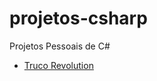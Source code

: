 # projetos-csharp
 Projetos Pessoais de C#

- [Truco Revolution](https://github.com/phStefen/projetos-csharp/truco-revolution)
